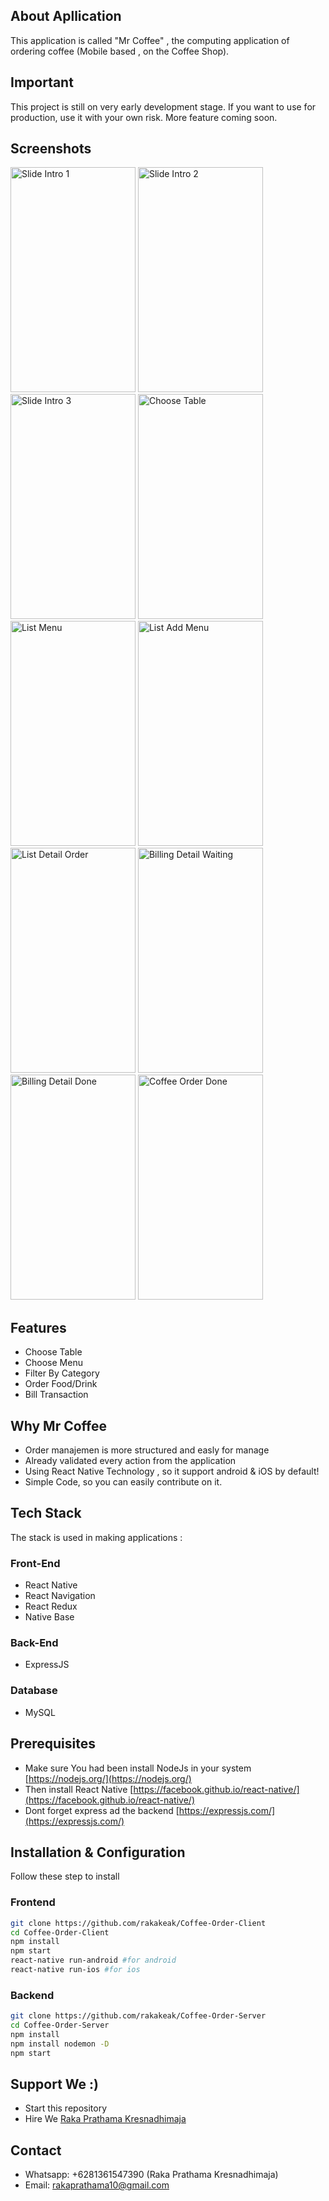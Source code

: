 ## About Apllication
This application is called "Mr Coffee" , the computing application of ordering coffee (Mobile based , on the Coffee Shop).

## Important
This project is still on very early development stage. If you want to use for production, use it with your own risk. More feature coming soon.


## Screenshots
<p float="left">
<img src="https://res.cloudinary.com/mrkeak/image/upload/v1568559289/Coffee%20Order/WhatsApp_Image_2019-09-15_at_21.53.03_yrmebj.jpg" width="200" height="360" alt="Slide Intro 1"/>
<img src="https://res.cloudinary.com/mrkeak/image/upload/v1568559350/Coffee%20Order/WhatsApp_Image_2019-09-15_at_21.53.03_1_qhheqt.jpg" width="200" height="360" alt="Slide Intro 2"/>
<img src="https://res.cloudinary.com/mrkeak/image/upload/v1568559358/Coffee%20Order/WhatsApp_Image_2019-09-15_at_21.53.03_2_emn6lg.jpg" width="200" height="360" alt="Slide Intro 3"/>
<img src="https://res.cloudinary.com/mrkeak/image/upload/v1568559362/Coffee%20Order/WhatsApp_Image_2019-09-15_at_21.53.03_3_sz7u9k.jpg" width="200" height="360" alt="Choose Table"/>
<img src="https://res.cloudinary.com/mrkeak/image/upload/v1568559368/Coffee%20Order/WhatsApp_Image_2019-09-15_at_21.53.04_emixh2.jpg" width="200" height="360" alt="List Menu"/>
<img src="https://res.cloudinary.com/mrkeak/image/upload/v1568559377/Coffee%20Order/WhatsApp_Image_2019-09-15_at_21.53.04_1_a2z221.jpg" width="200" height="360" alt="List Add Menu"/>
<img src="https://res.cloudinary.com/mrkeak/image/upload/v1568559382/Coffee%20Order/WhatsApp_Image_2019-09-15_at_21.53.04_2_ouut3s.jpg" width="200" height="360" alt="List Detail Order"/>
<img src="https://res.cloudinary.com/mrkeak/image/upload/v1568559388/Coffee%20Order/WhatsApp_Image_2019-09-15_at_21.53.04_3_nvpfnc.jpg" width="200" height="360" alt="Billing Detail Waiting"/>
<img src="https://res.cloudinary.com/mrkeak/image/upload/v1568559393/Coffee%20Order/WhatsApp_Image_2019-09-15_at_21.53.04_4_x5xhym.jpg" width="200" height="360" alt="Billing Detail Done"/>
<img src="https://res.cloudinary.com/mrkeak/image/upload/v1568559397/Coffee%20Order/WhatsApp_Image_2019-09-15_at_21.53.04_5_bzwio6.jpg" width="200" height="360" alt="Coffee Order Done"/>
</p>

## Features
- Choose Table
- Choose Menu
- Filter By Category
- Order Food/Drink
- Bill Transaction

## Why Mr Coffee
* Order manajemen is more structured and easly for manage
* Already validated every action from the application
* Using React Native Technology , so it support android & iOS by default!
* Simple Code, so you can easily contribute on it.

## Tech Stack
The stack is used in making applications :

### Front-End
  * React Native
  * React Navigation
  * React Redux
  * Native Base
### Back-End
  * ExpressJS
### Database
  * MySQL
  
## Prerequisites
- Make sure You had been install NodeJs in your system [https://nodejs.org/](https://nodejs.org/)
- Then install React Native [https://facebook.github.io/react-native/](https://facebook.github.io/react-native/)
- Dont forget express ad the backend [https://expressjs.com/](https://expressjs.com/)

## Installation & Configuration
Follow these step to install

### Frontend
```bash
git clone https://github.com/rakakeak/Coffee-Order-Client
cd Coffee-Order-Client
npm install
npm start
react-native run-android #for android
react-native run-ios #for ios
```

### Backend
```bash
git clone https://github.com/rakakeak/Coffee-Order-Server
cd Coffee-Order-Server
npm install
npm install nodemon -D
npm start
```
## Support We :)
- Start this repository
- Hire We
  [Raka Prathama Kresnadhimaja](https://www.linkedin.com/in/raka-prathama-kresnadhimaja-a58078164/)
  
 ## Contact
- Whatsapp: +6281361547390 (Raka Prathama Kresnadhimaja)
- Email: [rakaprathama10@gmail.com](mailto:rakaprathama10@gmail.com)
  
  
